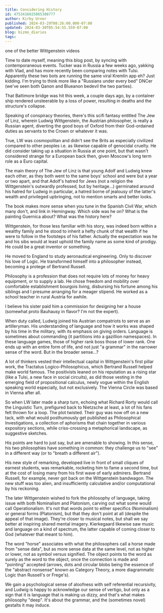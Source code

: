 ```yaml
---
title: Considering History
id: 4753416025865388777
author: Kirby Urner
published: 2024-03-29T08:26:00.000-07:00
updated: 2024-03-30T05:54:55.559-07:00
blog: bizmo_diaries
tags: 
---
```


one of the better Wittgenstein videos

Time to date myself, meaning this blog post, by syncing with contemporaneous events. Tucker was in Russia a few weeks ago, yakking with Vlad, and has more recently been comparing notes with Tulsi. Apparently these two bots are running the same viral Kremlin app eh? Just kidding. I'm trying to think more like a "Russians under every bed" DNCer (we've seen both Qanon and Blueanon bedevil the two parties).

That Baltimore bridge was hit this week, a couple days ago, by a container ship rendered unsteerable by a loss of power, resulting in deaths and the structure's collapse.

Speaking of conspiracy theories, there's this scifi fantasy entitled The Jew of Linz, wherein Ludwig Wittgenstein, the Austrian philosopher, is really a Russian agent, diverting the good boys of Oxford from their God-ordained duties as servants to the Crown or whatever it was. 

True, LW was cosmopolitan and didn't see the Brits as especially civilized compared to other peoples i.e. as likewise capable of genocidal cruelty. He did consider taking up a situation in Russia at one point, but that wasn't considered strange for a European back then, given Moscow's long term role as a Euro capital.

The main theory of The Jew of Linz is that young Adolf and Ludwig knew each other, as they both went to the same boys' school and were but a year or two apart, and that Adolf's hatred for Jews (not a religion the Wittgenstein's outwardly professed, but by heritage...) germinated around his hatred for Ludwig in particular, a hatred borne of jealousy of the latter's wealth and privileged upbringing, not to mention smarts and better looks.

The book makes more sense when you tune in the Spanish Civil War, which many don't, and link in Hemingway. Which side was he on? What is the painting Guernica about? What was the history here?

Wittgenstein, for those less familiar with his story, was indeed born within a wealthy family and he stood to inherit a hefty chunk of that wealth if he were to follow in the footsteps of his father. Actually the expectation was he and his sibs would at least uphold the family name as some kind of prodigy. He could be a great inventor or something. 

He moved to England to study aeronautical engineering. Only to discover his love of Logic. He transformed himself into a philosopher instead, becoming a protege of Bertrand Russell. 

Philosophy is a profession that does not require lots of money for heavy equipment, or to supply a lab. He chose freedom and mobility over comfortable establishment bourgois living, disbursing his fortune among his siblings and I presume arranging for a meager stipend. He worked as a school teacher in rural Austria for awhile.

I believe his sister paid him a commission for designing her a house (somewhat proto Bauhausy in flavor? I'm not the expert).

When duty called, Ludwig joined his Austrian compatriots to serve as an artilleryman. His understanding of language and how it works was shaped by his time in the military, with its emphasis on giving orders. Language is sometimes about commanding (it partitions into a gazillion namespaces). In these language games, those of higher rank boss those of lower rank. One ends up with an entire form of life, and not just "a grammar" in the narrower sense of the word. But in the broader sense...?

A lot of thinkers vested their intellectual capital in Wittgenstein's first pillar work, the Tractatus Logico-Philosophicus, which Bertrand Russell helped make world famous. The positivists leaned on his reputation as a rising star (like a Tulsi, a new face in social circuits), as did those vesting in the emerging field of propositional calculus, newly vogue within the English speaking world especially, but not exclusively. The Vienna Circle was based in Vienna after all.

So when LW later made a sharp turn, echoing what Richard Rorty would call the Linguistic Turn, prefigured back to Nietzsche at least, a lot of his fans felt thrown for a loop. The plot twisted. Their guy was now off on a new tack, with what would posthumously get published as Philosophical Investigations, a collection of aphorisms that chain together in various expository sections, while criss-crossing a metaphorical landscape, as suggestive sketches. 

His points are hard to just say, but are amenable to showing. In this sense, his two philosophies have something in common: they challenge us to "see" in a different way (or to "breath a different air").

His new style of remarking, developed live in front of small cliques of earnest students, was remarkable, rocketing him to fame a second time, but at the cost of losing many from his first wave of early admirers. Bertrand Russell, for example, never got back on the Wittgenstein bandwagon. The new stuff was too alien, and insufficiently calculative and/or computational by his reckoning.

The later Wittgenstein wished to fork the philosophy of language, taking issue with both Nominalism and Platonism, carving out what some would call Operationalism. It's not that words point to either specifics (Nominalism) or general forms (Platonism), but that they don't point at all (despite the appeal of that image). They're closer to musical notes, but shall we say better at inspiring shared mental imagery. Kierkegaard likewise saw music and language on a kind of spectrum, the latter capable of coming closer to God (whatever that meant to him).

The word "horse" associates with what the philosophers call a horse made from "sense data", but as more sense data at the same level, not as higher or lower, not as symbol versus signified. The object points to the word as surely as the word to the object, once the connection is made and "pointing" accepted (arrows, dots and circular blobs being the essence of the "abstract nonsense" known as Category Theory, a more diagrammatic Logic than Russell's or Frege's).

We gain a psychological sense of aloofness with self referential recursivity, and Ludwig is happy to acknowledge our sense of vertigo, but only as a sign that it is language that is making us dizzy, and that's what makes philosophy "deep". It's about the grammar, and the (sometimes novel) gestalts it may induce.